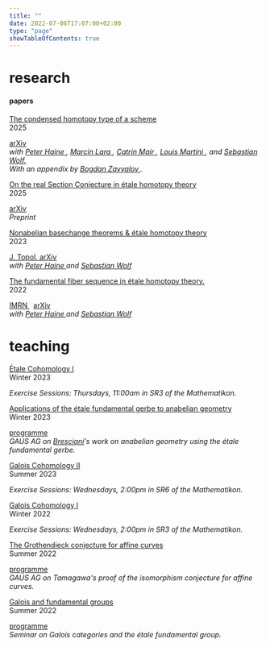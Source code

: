 ```yaml
---
title: ""
date: 2022-07-06T17:07:00+02:00
type: "page"
showTableOfContents: true
---
```


# research

#### papers

<div class="tabular-list">
            <div class="tabular-list-item" >
              <div class="title">
                <a href="https://raw.githubusercontent.com/tholzschuh/uni-files/master/papers/condensed_homotopy_type_of_a_scheme.pdf">
                  The condensed homotopy type of a scheme
                </a> 
                <div class="year">
                  2025
                </div>
              </div>
              <p>     
                <div class="files">
<!--                  <a href="https://londmathsoc.onlinelibrary.wiley.com/doi/full/10.1112/topo.70009">
                    J. Topol.
                  </a>
-->
                  <a href="https://arxiv.org/abs/2510.07443">
                    arXiv
                  </a>
                </div>
                <em>with
                  <a href="https://peterjhaine.github.io">
                    Peter Haine
                  </a>,
                  <a href="https://marcin-lara.github.io">
                    Marcin Lara
                  </a>,
                  <a href="https://www.mathematik.tu-darmstadt.de/fb/personal/details/catrin_mair.de.jsp">
                    Catrin Mair
                  </a>,
                  <a href="https://louismartini.de">
                    Louis Martini
                  </a>
                  , and 
                  <a href="https://wos07573.github.io/index.html">
                    Sebastian Wolf.
                  </a>
                  <br>
                  With an appendix by 
                  <a href="https://bogdanzavyalov.com">
                    Bogdan Zavyalov
                  </a>.
                </em> 
              </p>
            </div>
            <div class="tabular-list-item" >
              <div class="title">
                <a href="https://raw.githubusercontent.com/tholzschuh/uni-files/master/papers/real-section-conjecture.pdf">
                  On the real Section Conjecture in étale homotopy theory
                </a> 
                <div class="year">
                  2025
                </div>
              </div>
              <p>     
                <div class="files">
                  <!--
                  <a href="https://academic.oup.com/imrn/advance-article-abstract/doi/10.1093/imrn/rnad018/7034035?redirectedFrom=fulltext">
                    IMRN
                  </a> 
                  &nbsp;
                  -->
                  <a href="https://arxiv.org/abs/2510.13325">
                    arXiv
                  </a>
                </div>
                <em>
                  Preprint
                </em> 
              </p>
            </div>
            <div class="tabular-list-item" >
              <div class="title">
                <a href="https://raw.githubusercontent.com/tholzschuh/uni-files/master/papers/nonabelian_basechange_etale_homotopy.pdf">
                  Nonabelian basechange theorems & étale homotopy theory 
                </a> 
                <div class="year">
                  2023
                </div>
              </div>
              <p>     
                <div class="files">
                  <a href="https://londmathsoc.onlinelibrary.wiley.com/doi/full/10.1112/topo.70009">
                    J. Topol.
                  </a> 
                  <a href="https://arxiv.org/abs/2304.00938">
                    arXiv
                  </a>
                </div>
                <em>with
                  <a href="https://peterjhaine.github.io">
                    Peter Haine
                  </a> 
                  and 
                  <a href="https://wos07573.github.io/index.html">
                    Sebastian Wolf
                  </a>
                </em> 
              </p>
            </div>
            <div class="tabular-list-item" >
              <div class="title">
                <a href="https://raw.githubusercontent.com/tholzschuh/uni-files/master/papers/etale_fundamental_fiber_sequence.pdf">
                  The fundamental fiber sequence in étale homotopy theory. 
                </a> 
                <div class="year">
                  2022
                </div>
              </div>
              <p>
                <div class="files">
                  <a href="https://academic.oup.com/imrn/advance-article-abstract/doi/10.1093/imrn/rnad018/7034035?redirectedFrom=fulltext">
                    IMRN
                  </a> 
                  &nbsp;
                  <a href="https://arxiv.org/abs/2209.03476">
                    arXiv
                  </a>
                </div>
                <em>with
                  <a href="https://peterjhaine.github.io">
                    Peter Haine
                  </a> 
                  and 
                  <a href="https://wos07573.github.io/index.html">
                    Sebastian Wolf
                  </a>
                </em> 
              </p> 
            </div>
</div>

<!--
#### misc
<div class="tabular-list">
            <div class="tabular-list-item">
              <div class="title">
                <a href="https://github.com/tholzschuh/uni-files/raw/master/articles/reformulation.pdf">
                  An étale homotopy-theoretic reformulation of the Section Conjecture
                </a>    
                <div class="year">
                  2021
                </div>
              </div>
              <p><em>Master's thesis.</em></p>
            </div>
            <div class="tabular-list-item">
              <div class="title">
                <a href="https://github.com/tholzschuh/uni-files/raw/master/articles/computing-simple-factors-of-certain-jacobian-varieties.pdf">
                  Computing simple factors of certain Jacobian varieties over finite fields
                </a>
                <div class="year">
                  2019
                </div>
              </div>
              <p><em>Bachelor's thesis.</em></p>
            </div>
</div>
-->

# teaching

<div class="tabular-list">
            <div class="tabular-list-item">
              <div class="title">
                <a href="/math/teaching/winter23/etale-cohomology-1/">
                  Étale Cohomology I
                </a> 
                <div class="year">
                  Winter 2023
                </div>
              </div>
	            <p>
                <em>
                  Exercise Sessions: Thursdays, 11:00am in SR3 of the Mathematikon.
                </em>
              </p>
            </div>
            <div class="tabular-list-item">
              <div class="title">
                <a href="/math/teaching/winter23/etale-fundamental-gerbe/">
                  Applications of the étale fundamental gerbe to anabelian geometry
                </a> 
                <div class="year">
                  Winter 2023
                </div>
              </div>
              <p>
                <div class="files">
                  <a href="https://raw.githubusercontent.com/tholzschuh/uni-files/master/teaching/GAUS-AG-EtFdtlGerbe.pdf">
                    programme
                  </a>
                </div>
                <em>
                GAUS AG on <a href="https://sites.google.com/view/bresciani/home">Bresciani</a>'s work on anabelian geometry using the étale fundamental gerbe.
                </em>
              </p>
            </div>
            <div class="tabular-list-item">
              <div class="title">
                <a href="/math/teaching/summer23/galois-cohomology-2/">
                  Galois Cohomology II
                </a> 
                <div class="year">
                  Summer 2023
                </div>
              </div>
	            <p>
                <em>
                  Exercise Sessions: Wednesdays, 2:00pm in SR6 of the Mathematikon.
                </em>
              </p>
            </div>
            <div class="tabular-list-item">
              <div class="title">
                <a href="/math/teaching/winter22/galois-cohomology-1/">
                  Galois Cohomology I
                </a> 
                <div class="year">
                  Winter 2022
                </div>
              </div>
	            <p>
                <em>
                  Exercise Sessions: Wednesdays, 2:00pm in SR3 of the Mathematikon.
                </em>
              </p>
            </div>
            <div class="tabular-list-item">
              <div class="title">
                <a href="/math/teaching/summer22/grothendieck-conjecture-affine-curves">
                  The Grothendieck conjecture for affine curves
                </a>
                <div class="year">
                  Summer 2022
                </div>
              </div>
              <p>
                <div class="files">
                    <a href="https://raw.githubusercontent.com/tholzschuh/uni-files/master/teaching/GAUS-AG-TamagawaGC.pdf">
                    programme
                  </a>
                </div>
                <em>
                  GAUS AG on Tamagawa's proof of the isomorphism conjecture for affine curves.
                </em>
              </p>
            </div>
            <div class="tabular-list-item">
              <div class="title">
                <a href="/math/teaching/summer22/galois-and-fundamental-groups">
                  Galois and fundamental groups
                </a>
                <div class="year">
                  Summer 2022
                </div>
              </div>
	            <p>
                <div class="files">
                  <a href="https://raw.githubusercontent.com/tholzschuh/uni-files/master/teaching/galfundgp.pdf">
                    programme
                  </a>
                </div>
                <em>
                  Seminar on Galois categories and the étale fundamental group.
                </em>
              </p>
            </div>
</div>
